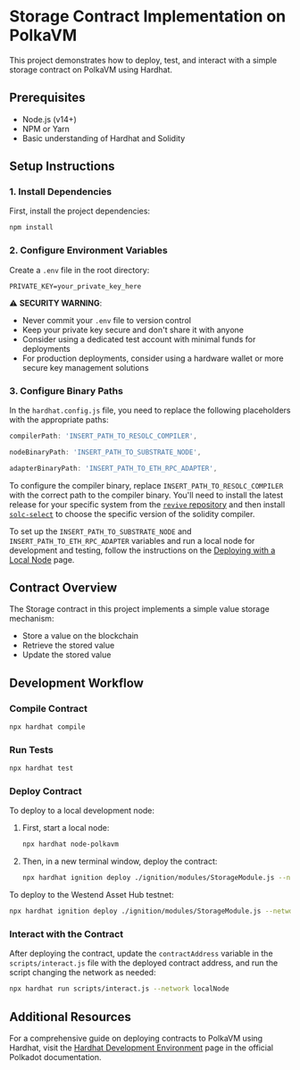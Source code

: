 # Storage Contract Implementation on PolkaVM

This project demonstrates how to deploy, test, and interact with a simple storage contract on PolkaVM using Hardhat.

## Prerequisites

- Node.js (v14+)
- NPM or Yarn
- Basic understanding of Hardhat and Solidity

## Setup Instructions

### 1. Install Dependencies

First, install the project dependencies:

```bash
npm install
```

### 2. Configure Environment Variables

Create a `.env` file in the root directory:

```
PRIVATE_KEY=your_private_key_here
```

⚠️ **SECURITY WARNING**: 
- Never commit your `.env` file to version control
- Keep your private key secure and don't share it with anyone
- Consider using a dedicated test account with minimal funds for deployments
- For production deployments, consider using a hardware wallet or more secure key management solutions

### 3. Configure Binary Paths

In the `hardhat.config.js` file, you need to replace the following placeholders with the appropriate paths:

```javascript
compilerPath: 'INSERT_PATH_TO_RESOLC_COMPILER',
```

```javascript
nodeBinaryPath: 'INSERT_PATH_TO_SUBSTRATE_NODE',
```

```javascript
adapterBinaryPath: 'INSERT_PATH_TO_ETH_RPC_ADAPTER',
```

To configure the compiler binary, replace `INSERT_PATH_TO_RESOLC_COMPILER` with the correct path to the compiler binary. You'll need to install the latest release for your specific system from the [`revive` repository](https://github.com/paritytech/revive) and then install [`solc-select`](https://github.com/crytic/solc-select) to choose the specific version of the solidity compiler.

To set up the `INSERT_PATH_TO_SUBSTRATE_NODE` and `INSERT_PATH_TO_ETH_RPC_ADAPTER` variables and run a local node for development and testing, follow the instructions on the [Deploying with a Local Node](https://papermoonio.github.io/polkadot-mkdocs/develop/smart-contracts/dev-environments/hardhat/#deploying-with-a-local-node) page.

## Contract Overview

The Storage contract in this project implements a simple value storage mechanism:
- Store a value on the blockchain
- Retrieve the stored value
- Update the stored value

## Development Workflow

### Compile Contract

```bash
npx hardhat compile
```

### Run Tests

```bash
npx hardhat test
```

### Deploy Contract

To deploy to a local development node:

1. First, start a local node:
    ```bash
    npx hardhat node-polkavm
    ```

2. Then, in a new terminal window, deploy the contract:
    ```bash
    npx hardhat ignition deploy ./ignition/modules/StorageModule.js --network localNode
    ```

To deploy to the Westend Asset Hub testnet:
```bash
npx hardhat ignition deploy ./ignition/modules/StorageModule.js --network westendAssetHub
```

### Interact with the Contract

After deploying the contract, update the `contractAddress` variable in the `scripts/interact.js` file with the deployed contract address, and run the script changing the network as needed:

```bash
npx hardhat run scripts/interact.js --network localNode
```

## Additional Resources

For a comprehensive guide on deploying contracts to PolkaVM using Hardhat, visit the [Hardhat Development Environment](https://papermoonio.github.io/polkadot-mkdocs/develop/smart-contracts/dev-environments/hardhat/) page in the official Polkadot documentation.